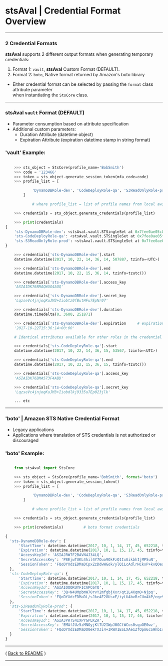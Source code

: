 # stsAval | Credential Format Overview

* * *

### 2 Credential Formats

**stsAval** supports 2 different output formats when generating temporary credentials:

1. Format 1:  `vault`, **stsAval** Custom Format (DEFAULT).  
2. Format 2:  `boto`, Native format returned by Amazon's boto library

* Either credential format can be selected by passing the `format` class attribute parameter  
when  instantiating the `StsCore` class.

* * *

### stsAval `vault` Format (DEFAULT)

* Parameter consumption based on attribute specification
* Additional custom parameters:
    * Duration Attribute (datetime object)
    * Expiration Attribute (expiration datetime stamp in string format)

### 'vault' Example:

```python

    >>> sts_object = StsCore(profile_name='BobSmith')
    >>> code = '123466'
    >>> token = sts_object.generate_session_token(mfa_code=code)
    >>> profile_list = [

            'DynamoDBRole-dev', 'CodeDeployRole-qa', 'S3ReadOnlyRole-prod'
        ]

            # where profile_list = list of profile names from local awscli config

    >>> credentials = sts_object.generate_credentials(profile_list)

    >>> print(credentials)
{
    'sts-DynamoDBRole-dev': <stsAval.vault.STSingleSet at 0x7fee0ae05c88>,
    'sts-CodeDeployRole-qa': <stsAval.vault.STSingleSet at 0x7fee0ae05f60>,
    'sts-S3ReadOnlyRole-prod': <stsAval.vault.STSingleSet at 0x7fee0ae05fd0>
}

    >>> credentials['sts-DynamoDBRole-dev'].start
    datetime.datetime(2017, 10, 22, 14, 36, 14, 507887, tzinfo=<UTC>)

    >>> credentials['sts-DynamoDBRole-dev'].end
    datetime.datetime(2017, 10, 22, 15, 36, 14, tzinfo=tzutc())

    >>> credentials['sts-DynamoDBRole-dev'].access_key
    'ASIAIDK76BMAQWUO4AOQ'

    >>> credentials['sts-DynamoDBRole-dev'].secret_key
    'LqzseVc4jnjoqKuJM3+Iiobtz0fButHFu7EpNr07'

    >>> credentials['sts-DynamoDBRole-dev'].duration
    datetime.timedelta(0, 3600, 251871)

    >>> credentials['sts-DynamoDBRole-dev'].expiration     # expiration str in isoformat
    '2017-10-22T15:36:14+00:00'

    # Identical attributes available for other roles in the credential set

    >>> credentials['sts-CodeDeployRole-qa'].start
    datetime.datetime(2017, 10, 22, 14, 36, 15, 53567, tzinfo=<UTC>)

    >>> credentials['sts-CodeDeployRole-qa'].end
    datetime.datetime(2017, 10, 22, 15, 36, 15, tzinfo=tzutc())

    >>> credentials['sts-CodeDeployRole-qa'].access_key
    'ASIAIDK76BMA573F4ABD'

    >>> credentials['sts-CodeDeployRole-qa'].secret_key
    'LqzseVc4jnjoqKuJM3+Iiobdlkj9335u7Ep023jlk'

    ... etc

```

* * *

### 'boto' | Amazon STS Native Credential Format

* Legacy applications
* Applications where translation of STS credentials is not authorized or discouraged

### 'boto' Example:

```python

    from stsAval import StsCore

    >>> sts_object = StsCore(profile_name='BobSmith', format='boto')
    >>> token = sts_object.generate_session_token()  
    >>> profile_list = [

            'DynamoDBRole-dev', 'CodeDeployRole-qa', 'S3ReadOnlyRole-prod'
        ]

            # where profile_list = list of profile names from local awscli config

    >>> credentials = sts_object.generate_credentials(profile_list)

    >>> print(credentials)         # boto format credentials

{
  'sts-DynamoDBRole-dev': {        
      'StartTime': datetime.datetime(2017, 10, 1, 14, 17, 45, 652218, tzinfo=<UTC>)},
      'Expiration': datetime.datetime(2017, 10, 1, 15, 17, 45, tzinfo=tzutc()),
      'AccessKeyId': 'ASIAJRW7F2BAVN4J34LQ',
      'SecretAccessKey': 'P8EjwTUKL4hil4Y7Ouo9OkFzQ1IxGikbhIjMP5uN',
      'SessionToken': 'FQoDYXdzEDMaDCpxZzDdwWGok/ylQiLcAdlrHCkxP+kvQOes3mnQ0r5GXt...'
  },
  'sts-CodeDeployRole-qa': {
      'StartTime': datetime.datetime(2017, 10, 1, 14, 17, 45, 652218, tzinfo=<UTC>)},
      'Expiration': datetime.datetime(2017, 10, 1, 15, 17, 45, tzinfo=tzutc()),
      'AccessKeyId': 'ASIAIOOOKUYFICAPC6TQ',
      'SecretAccessKey': '3Q+N4UMpbmW7OrvY2mfgbjXxr/qt1L4XqmO+Njpq',
      'SessionToken': 'FQoDYXdzEDMaDL/sJkeAF28UsxE/iyLUAbvBrCUoAkP/eqeS...'
  },
  'sts-S3ReadOnlyRole-prod': {        
      'StartTime': datetime.datetime(2017, 10, 1, 14, 17, 45, 652218, tzinfo=<UTC>)}}
      'Expiration': datetime.datetime(2017, 10, 1, 15, 17, 46, tzinfo=tzutc()),
      'AccessKeyId': 'ASIAJPRTS4IXPYGPLKZA',
      'SecretAccessKey': 'EMAfJUz5zMNOyjKl7U2IWpJ0GCtWCos0squOE0wz',
      'SessionToken': 'FQoDYXdzEDMaDO0ekTXJi4+IRWV1ESLXAe1ZfOpmGcS9hbIr...'
  }
}

```
* * *

( [Back to README](../../README.md) )


* * *
